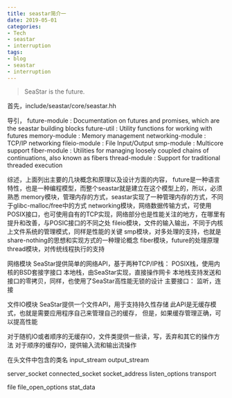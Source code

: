 ```yaml
---
title: seastar简介一
date: 2019-05-01
categories:
- Tech
- seastar
- interruption
tags:
- blog
- seastar
- interruption
---
```


> SeaStar is the future.

首先，include/seastar/core/seastar.hh

导引，
future-module : Documentation on futures and promises, which are the seastar building blocks
future-util : Utility functions for working with futures
memory-module : Memory management
networking-module : TCP/IP networking
fileio-module : File Input/Output
smp-module : Multicore support
fiber-module : Utilities for managing loosely coupled chains of continuations, also known as fibers
thread-module : Support for traditional threaded execution

综述，上面列出主要的几块概念和原理以及设计方面的内容，
future是一种语言特性，也是一种编程模型，而整个seastar就是建立在这个模型上的，所以，必须熟悉
memory模块，管理内存的方式，seastar实现了一种管理内存的方式，不同于glibc-malloc/free中的方式
networking模块，网络数据传输方式，可使用POSIX接口，也可使用自有的TCP实现，网络部分也是性能关注的地方，在哪里有提升和改善，与POSIC接口的不同之处
fileio模块，文件的输入输出，不同于内核上文件系统的管理模式，同样是性能的关键
smp模块，对多处理的支持，也就是share-nothing的思想和实现方式的一种理论概念
fiber模块，future的处理原理
thread模块，对传统线程执行的支持


网络模块
SeaStar提供简单的网络API，基于两种TCP/IP栈：
POSIX栈，使用内核的BSD套接字接口
本地栈，由SeaStar实现，直接操作网卡
本地栈支持发送和接口的零拷贝，同样，也使用了SeaStar高性能无锁的设计
主要接口：
监听，连接


文件IO模块
SeaStar提供一个文件API，用于支持持久性存储
此API是无缓存模式，也就是需要应用程序自己来管理自己的缓存，
但是，如果缓存管理正确，可以提高性能

对于随机IO或者顺序的无缓存IO，文件类提供一些读，写，丢弃和其它的操作方法
对于顺序的缓存IO，提供输入流和输出流操作

在头文件中包含的类名
input_stream
output_stream

server_socket
connected_socket
socket_address
listen_options
transport

file
file_open_options
stat_data




